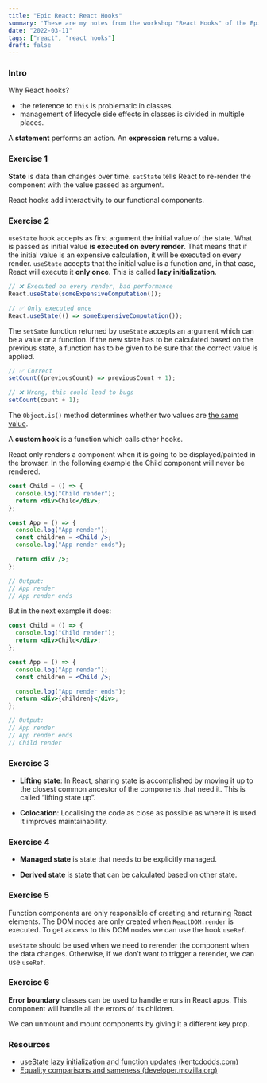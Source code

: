 ```yaml
---
title: "Epic React: React Hooks"
summary: 'These are my notes from the workshop "React Hooks" of the Epic React course.'
date: "2022-03-11"
tags: ["react", "react hooks"]
draft: false
---
```


### Intro

Why React hooks?

- the reference to `this` is problematic in classes.
- management of lifecycle side effects in classes is divided in multiple places.

A **statement** performs an action. An **expression** returns a value.

### Exercise 1

**State** is data than changes over time. `setState` tells React to re-render the component with the value passed as argument.

React hooks add interactivity to our functional components.

### Exercise 2

`useState` hook accepts as first argument the initial value of the state. What is passed as initial value **is executed on every render**. That means that if the initial value is an expensive calculation, it will be executed on every render. `useState` accepts that the initial value is a function and, in that case, React will execute it **only once**. This is called **lazy initialization**.

```js
// ❌ Executed on every render, bad performance
React.useState(someExpensiveComputation());

// ✅ Only executed once
React.useState(() => someExpensiveComputation());
```

The `setSate` function returned by `useState` accepts an argument which can be a value or a function. If the new state has to be calculated based on the previous state, a function has to be given to be sure that the correct value is applied.

```js
// ✅ Correct
setCount((previousCount) => previousCount + 1);

// ❌ Wrong, this could lead to bugs
setCount(count + 1);
```

The `Object.is()` method determines whether two values are [the same value](https://developer.mozilla.org/en-US/docs/Web/JavaScript/Equality_comparisons_and_sameness).

A **custom hook** is a function which calls other hooks.

React only renders a component when it is going to be displayed/painted in the browser. In the following example the Child component will never be rendered.

```jsx
const Child = () => {
  console.log("Child render");
  return <div>Child</div>;
};

const App = () => {
  console.log("App render");
  const children = <Child />;
  console.log("App render ends");

  return <div />;
};

// Output:
// App render
// App render ends
```

But in the next example it does:

```jsx
const Child = () => {
  console.log("Child render");
  return <div>Child</div>;
};

const App = () => {
  console.log("App render");
  const children = <Child />;

  console.log("App render ends");
  return <div>{children}</div>;
};

// Output:
// App render
// App render ends
// Child render
```

### Exercise 3

- **Lifting state**: In React, sharing state is accomplished by moving it up to the closest common ancestor of the components that need it. This is called “lifting state up”.

- **Colocation**: Localising the code as close as possible as where it is used. It improves maintainability.

### Exercise 4

- **Managed state** is state that needs to be explicitly managed.

- **Derived state** is state that can be calculated based on other state.

### Exercise 5

Function components are only responsible of creating and returning React elements. The DOM nodes are only created when `ReactDOM.render` is executed. To get access to this DOM nodes we can use the hook `useRef`.

`useState` should be used when we need to rerender the component when the data changes. Otherwise, if we don’t want to trigger a rerender, we can use `useRef`.

### Exercise 6

**Error boundary** classes can be used to handle errors in React apps. This component will handle all the errors of its children.

We can unmount and mount components by giving it a different key prop.

### Resources

- [useState lazy initialization and function updates (kentcdodds.com)](https://kentcdodds.com/blog/use-state-lazy-initialization-and-function-updates)
- [Equality comparisons and sameness (developer.mozilla.org)](https://developer.mozilla.org/en-US/docs/Web/JavaScript/Equality_comparisons_and_sameness)
